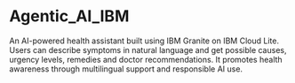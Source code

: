 # Agentic_AI_IBM
An AI-powered health assistant built using IBM Granite on IBM Cloud Lite. Users can describe symptoms in natural language and get possible causes, urgency levels, remedies and doctor recommendations. It promotes health awareness through multilingual support and responsible AI use.
